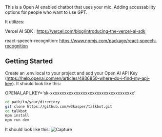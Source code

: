 This is a Open AI enabled chatbot that uses your mic. Adding accessability options for people who want to use GPT.

It utilizes: 

Vercel AI SDK : https://vercel.com/blog/introducing-the-vercel-ai-sdk

react-speech-recognition: https://www.npmjs.com/package/react-speech-recognition


## Getting Started

Create an .env.local to your project and add your Open AI API Key (https://help.openai.com/en/articles/4936850-where-do-i-find-my-api-key).
It should look like this:

OPENAI_API_KEY='sk-xxxxxxxxxxxxxxxxxxxxxxxxxxxxxxxxxxxx'


```bash
cd path/to/your/directory
git clone https://github.com/w3kasper/talkbot.git
cd talkbot
npm install
npm run dev
```

It should look like this:
![Capture](https://github.com/w3kasper/talkbot/assets/108923998/119d11e3-1ddc-4905-8436-5d490b0a780f)
